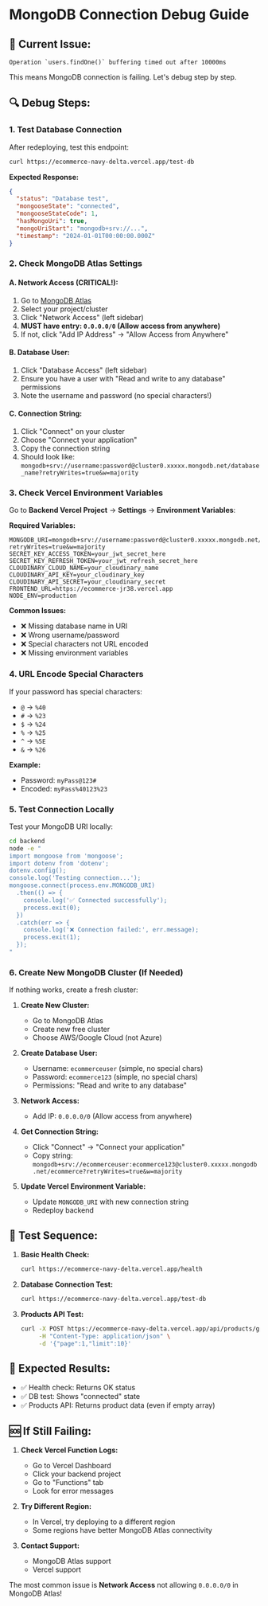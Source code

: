 # MongoDB Connection Debug Guide

## 🚨 **Current Issue:**
```
Operation `users.findOne()` buffering timed out after 10000ms
```

This means MongoDB connection is failing. Let's debug step by step.

## 🔍 **Debug Steps:**

### **1. Test Database Connection**
After redeploying, test this endpoint:
```bash
curl https://ecommerce-navy-delta.vercel.app/test-db
```

**Expected Response:**
```json
{
  "status": "Database test",
  "mongooseState": "connected",
  "mongooseStateCode": 1,
  "hasMongoUri": true,
  "mongoUriStart": "mongodb+srv://...",
  "timestamp": "2024-01-01T00:00:00.000Z"
}
```

### **2. Check MongoDB Atlas Settings**

#### **A. Network Access (CRITICAL!):**
1. Go to [MongoDB Atlas](https://cloud.mongodb.com/)
2. Select your project/cluster
3. Click "Network Access" (left sidebar)
4. **MUST have entry: `0.0.0.0/0` (Allow access from anywhere)**
5. If not, click "Add IP Address" → "Allow Access from Anywhere"

#### **B. Database User:**
1. Click "Database Access" (left sidebar)
2. Ensure you have a user with "Read and write to any database" permissions
3. Note the username and password (no special characters!)

#### **C. Connection String:**
1. Click "Connect" on your cluster
2. Choose "Connect your application"
3. Copy the connection string
4. Should look like: `mongodb+srv://username:password@cluster0.xxxxx.mongodb.net/database_name?retryWrites=true&w=majority`

### **3. Check Vercel Environment Variables**

Go to **Backend Vercel Project** → **Settings** → **Environment Variables**:

**Required Variables:**
```env
MONGODB_URI=mongodb+srv://username:password@cluster0.xxxxx.mongodb.net/your_database_name?retryWrites=true&w=majority
SECRET_KEY_ACCESS_TOKEN=your_jwt_secret_here
SECRET_KEY_REFRESH_TOKEN=your_jwt_refresh_secret_here
CLOUDINARY_CLOUD_NAME=your_cloudinary_name
CLOUDINARY_API_KEY=your_cloudinary_key
CLOUDINARY_API_SECRET=your_cloudinary_secret
FRONTEND_URL=https://ecommerce-jr38.vercel.app
NODE_ENV=production
```

**Common Issues:**
- ❌ Missing database name in URI
- ❌ Wrong username/password
- ❌ Special characters not URL encoded
- ❌ Missing environment variables

### **4. URL Encode Special Characters**

If your password has special characters:
- `@` → `%40`
- `#` → `%23`
- `$` → `%24`
- `%` → `%25`
- `^` → `%5E`
- `&` → `%26`

**Example:**
- Password: `myPass@123#`
- Encoded: `myPass%40123%23`

### **5. Test Connection Locally**

Test your MongoDB URI locally:
```bash
cd backend
node -e "
import mongoose from 'mongoose';
import dotenv from 'dotenv';
dotenv.config();
console.log('Testing connection...');
mongoose.connect(process.env.MONGODB_URI)
  .then(() => {
    console.log('✅ Connected successfully');
    process.exit(0);
  })
  .catch(err => {
    console.log('❌ Connection failed:', err.message);
    process.exit(1);
  });
"
```

### **6. Create New MongoDB Cluster (If Needed)**

If nothing works, create a fresh cluster:

1. **Create New Cluster:**
   - Go to MongoDB Atlas
   - Create new free cluster
   - Choose AWS/Google Cloud (not Azure)

2. **Create Database User:**
   - Username: `ecommerceuser` (simple, no special chars)
   - Password: `ecommerce123` (simple, no special chars)
   - Permissions: "Read and write to any database"

3. **Network Access:**
   - Add IP: `0.0.0.0/0` (Allow access from anywhere)

4. **Get Connection String:**
   - Click "Connect" → "Connect your application"
   - Copy string: `mongodb+srv://ecommerceuser:ecommerce123@cluster0.xxxxx.mongodb.net/ecommerce?retryWrites=true&w=majority`

5. **Update Vercel Environment Variable:**
   - Update `MONGODB_URI` with new connection string
   - Redeploy backend

## 🧪 **Test Sequence:**

1. **Basic Health Check:**
   ```bash
   curl https://ecommerce-navy-delta.vercel.app/health
   ```

2. **Database Connection Test:**
   ```bash
   curl https://ecommerce-navy-delta.vercel.app/test-db
   ```

3. **Products API Test:**
   ```bash
   curl -X POST https://ecommerce-navy-delta.vercel.app/api/products/get \
        -H "Content-Type: application/json" \
        -d '{"page":1,"limit":10}'
   ```

## 🎯 **Expected Results:**

- ✅ Health check: Returns OK status
- ✅ DB test: Shows "connected" state
- ✅ Products API: Returns product data (even if empty array)

## 🆘 **If Still Failing:**

1. **Check Vercel Function Logs:**
   - Go to Vercel Dashboard
   - Click your backend project
   - Go to "Functions" tab
   - Look for error messages

2. **Try Different Region:**
   - In Vercel, try deploying to a different region
   - Some regions have better MongoDB Atlas connectivity

3. **Contact Support:**
   - MongoDB Atlas support
   - Vercel support

The most common issue is **Network Access** not allowing `0.0.0.0/0` in MongoDB Atlas!
